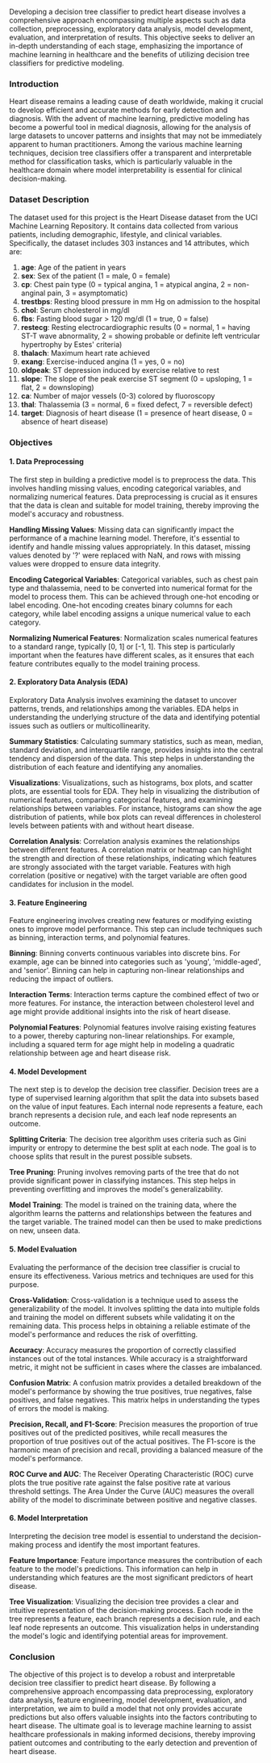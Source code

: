 Developing a decision tree classifier to predict heart disease involves a comprehensive approach encompassing multiple aspects such as data collection, preprocessing, exploratory data analysis, model development, evaluation, and interpretation of results. This objective seeks to deliver an in-depth understanding of each stage, emphasizing the importance of machine learning in healthcare and the benefits of utilizing decision tree classifiers for predictive modeling. 

### Introduction

Heart disease remains a leading cause of death worldwide, making it crucial to develop efficient and accurate methods for early detection and diagnosis. With the advent of machine learning, predictive modeling has become a powerful tool in medical diagnosis, allowing for the analysis of large datasets to uncover patterns and insights that may not be immediately apparent to human practitioners. Among the various machine learning techniques, decision tree classifiers offer a transparent and interpretable method for classification tasks, which is particularly valuable in the healthcare domain where model interpretability is essential for clinical decision-making.

### Dataset Description

The dataset used for this project is the Heart Disease dataset from the UCI Machine Learning Repository. It contains data collected from various patients, including demographic, lifestyle, and clinical variables. Specifically, the dataset includes 303 instances and 14 attributes, which are:

1. **age**: Age of the patient in years
2. **sex**: Sex of the patient (1 = male, 0 = female)
3. **cp**: Chest pain type (0 = typical angina, 1 = atypical angina, 2 = non-anginal pain, 3 = asymptomatic)
4. **trestbps**: Resting blood pressure in mm Hg on admission to the hospital
5. **chol**: Serum cholesterol in mg/dl
6. **fbs**: Fasting blood sugar > 120 mg/dl (1 = true, 0 = false)
7. **restecg**: Resting electrocardiographic results (0 = normal, 1 = having ST-T wave abnormality, 2 = showing probable or definite left ventricular hypertrophy by Estes' criteria)
8. **thalach**: Maximum heart rate achieved
9. **exang**: Exercise-induced angina (1 = yes, 0 = no)
10. **oldpeak**: ST depression induced by exercise relative to rest
11. **slope**: The slope of the peak exercise ST segment (0 = upsloping, 1 = flat, 2 = downsloping)
12. **ca**: Number of major vessels (0-3) colored by fluoroscopy
13. **thal**: Thalassemia (3 = normal, 6 = fixed defect, 7 = reversible defect)
14. **target**: Diagnosis of heart disease (1 = presence of heart disease, 0 = absence of heart disease)

### Objectives

#### 1. Data Preprocessing

The first step in building a predictive model is to preprocess the data. This involves handling missing values, encoding categorical variables, and normalizing numerical features. Data preprocessing is crucial as it ensures that the data is clean and suitable for model training, thereby improving the model's accuracy and robustness.

**Handling Missing Values**:
Missing data can significantly impact the performance of a machine learning model. Therefore, it's essential to identify and handle missing values appropriately. In this dataset, missing values denoted by '?' were replaced with NaN, and rows with missing values were dropped to ensure data integrity.

**Encoding Categorical Variables**:
Categorical variables, such as chest pain type and thalassemia, need to be converted into numerical format for the model to process them. This can be achieved through one-hot encoding or label encoding. One-hot encoding creates binary columns for each category, while label encoding assigns a unique numerical value to each category.

**Normalizing Numerical Features**:
Normalization scales numerical features to a standard range, typically [0, 1] or [-1, 1]. This step is particularly important when the features have different scales, as it ensures that each feature contributes equally to the model training process.

#### 2. Exploratory Data Analysis (EDA)

Exploratory Data Analysis involves examining the dataset to uncover patterns, trends, and relationships among the variables. EDA helps in understanding the underlying structure of the data and identifying potential issues such as outliers or multicollinearity.

**Summary Statistics**:
Calculating summary statistics, such as mean, median, standard deviation, and interquartile range, provides insights into the central tendency and dispersion of the data. This step helps in understanding the distribution of each feature and identifying any anomalies.

**Visualizations**:
Visualizations, such as histograms, box plots, and scatter plots, are essential tools for EDA. They help in visualizing the distribution of numerical features, comparing categorical features, and examining relationships between variables. For instance, histograms can show the age distribution of patients, while box plots can reveal differences in cholesterol levels between patients with and without heart disease.

**Correlation Analysis**:
Correlation analysis examines the relationships between different features. A correlation matrix or heatmap can highlight the strength and direction of these relationships, indicating which features are strongly associated with the target variable. Features with high correlation (positive or negative) with the target variable are often good candidates for inclusion in the model.

#### 3. Feature Engineering

Feature engineering involves creating new features or modifying existing ones to improve model performance. This step can include techniques such as binning, interaction terms, and polynomial features.

**Binning**:
Binning converts continuous variables into discrete bins. For example, age can be binned into categories such as 'young', 'middle-aged', and 'senior'. Binning can help in capturing non-linear relationships and reducing the impact of outliers.

**Interaction Terms**:
Interaction terms capture the combined effect of two or more features. For instance, the interaction between cholesterol level and age might provide additional insights into the risk of heart disease.

**Polynomial Features**:
Polynomial features involve raising existing features to a power, thereby capturing non-linear relationships. For example, including a squared term for age might help in modeling a quadratic relationship between age and heart disease risk.

#### 4. Model Development

The next step is to develop the decision tree classifier. Decision trees are a type of supervised learning algorithm that split the data into subsets based on the value of input features. Each internal node represents a feature, each branch represents a decision rule, and each leaf node represents an outcome.

**Splitting Criteria**:
The decision tree algorithm uses criteria such as Gini impurity or entropy to determine the best split at each node. The goal is to choose splits that result in the purest possible subsets.

**Tree Pruning**:
Pruning involves removing parts of the tree that do not provide significant power in classifying instances. This step helps in preventing overfitting and improves the model's generalizability.

**Model Training**:
The model is trained on the training data, where the algorithm learns the patterns and relationships between the features and the target variable. The trained model can then be used to make predictions on new, unseen data.

#### 5. Model Evaluation

Evaluating the performance of the decision tree classifier is crucial to ensure its effectiveness. Various metrics and techniques are used for this purpose.

**Cross-Validation**:
Cross-validation is a technique used to assess the generalizability of the model. It involves splitting the data into multiple folds and training the model on different subsets while validating it on the remaining data. This process helps in obtaining a reliable estimate of the model's performance and reduces the risk of overfitting.

**Accuracy**:
Accuracy measures the proportion of correctly classified instances out of the total instances. While accuracy is a straightforward metric, it might not be sufficient in cases where the classes are imbalanced.

**Confusion Matrix**:
A confusion matrix provides a detailed breakdown of the model's performance by showing the true positives, true negatives, false positives, and false negatives. This matrix helps in understanding the types of errors the model is making.

**Precision, Recall, and F1-Score**:
Precision measures the proportion of true positives out of the predicted positives, while recall measures the proportion of true positives out of the actual positives. The F1-score is the harmonic mean of precision and recall, providing a balanced measure of the model's performance.

**ROC Curve and AUC**:
The Receiver Operating Characteristic (ROC) curve plots the true positive rate against the false positive rate at various threshold settings. The Area Under the Curve (AUC) measures the overall ability of the model to discriminate between positive and negative classes.

#### 6. Model Interpretation

Interpreting the decision tree model is essential to understand the decision-making process and identify the most important features.

**Feature Importance**:
Feature importance measures the contribution of each feature to the model's predictions. This information can help in understanding which features are the most significant predictors of heart disease.

**Tree Visualization**:
Visualizing the decision tree provides a clear and intuitive representation of the decision-making process. Each node in the tree represents a feature, each branch represents a decision rule, and each leaf node represents an outcome. This visualization helps in understanding the model's logic and identifying potential areas for improvement.

### Conclusion

The objective of this project is to develop a robust and interpretable decision tree classifier to predict heart disease. By following a comprehensive approach encompassing data preprocessing, exploratory data analysis, feature engineering, model development, evaluation, and interpretation, we aim to build a model that not only provides accurate predictions but also offers valuable insights into the factors contributing to heart disease. The ultimate goal is to leverage machine learning to assist healthcare professionals in making informed decisions, thereby improving patient outcomes and contributing to the early detection and prevention of heart disease.
